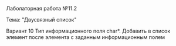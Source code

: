 Лаболаторная работа №11.2

Тема: "Двусвязный список"

Вариант 10
Тип информационного поля char*.
Добавить в список элемент после элемента с заданным информационным полем
